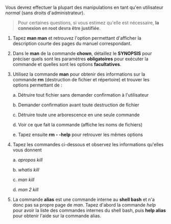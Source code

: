 Vous devrez effectuer la plupart des manipulations en tant qu'en utilisateur *normal* (sans droits d'administrateur).

>Pour certaines questions, si vous estimez qu'elle est nécessaire, **la connexion en root devra être justifiée**.

1. Tapez **man man** et retrouvez l'option permettant d'afficher la description courte des pages du manuel correspondant.

2. Dans le **man** de la commande **chown**, détaillez le **SYNOPSIS** pour préciser quels sont les paramètres **obligatoires** pour exécuter la commande et quelles sont les options **facultatives**.

3. Utilisez la commande **man** pour obtenir des informations sur la commande **rm** (destruction de fichier et répertoire) et trouver les options permettant de : 

    a. Détruire tout fichier sans demander confirmation à l'utilisateur
    
    b. Demander confirmation avant toute destruction de fichier  
    
    c. Détruire toute une arborescence en une seule commande  
    
    d. Voir ce que fait la commande  (affiche les noms de fichiers)  
    
    e. Tapez ensuite **rm - -help** pour retrouver les mêmes options  

4. Tapez les commandes ci-dessous et observez les informations qu'elles vous donnent
        
    a. *apropos kill*

    b. *whatis kill*

    c. *man kill*

    d. *man 2 kill*

5. La commande **alias** est une commande interne au **shell bash** et n'a donc pas sa propre page de *man*. Tapez d'abord la commande *help* pour avoir la liste des commandes internes du shell bash, puis **help alias** pour obtenir l'aide sur la commande alias.